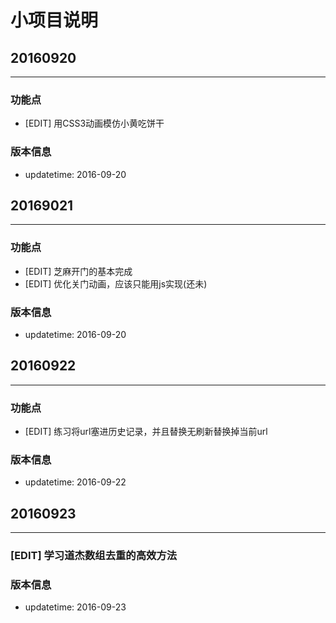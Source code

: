 小项目说明
========================

## 20160920
------------------------
### 功能点
* [EDIT] 用CSS3动画模仿小黄吃饼干

### 版本信息
* updatetime: 2016-09-20

## 20169021
-------------------------
### 功能点
* [EDIT] 芝麻开门的基本完成
* [EDIT] 优化关门动画，应该只能用js实现(还未)

### 版本信息
* updatetime: 2016-09-20

## 20160922
--------------------------
### 功能点
* [EDIT] 练习将url塞进历史记录，并且替换无刷新替换掉当前url

### 版本信息
* updatetime: 2016-09-22

## 20160923
----------------------------
### [EDIT] 学习道杰数组去重的高效方法

### 版本信息
* updatetime: 2016-09-23